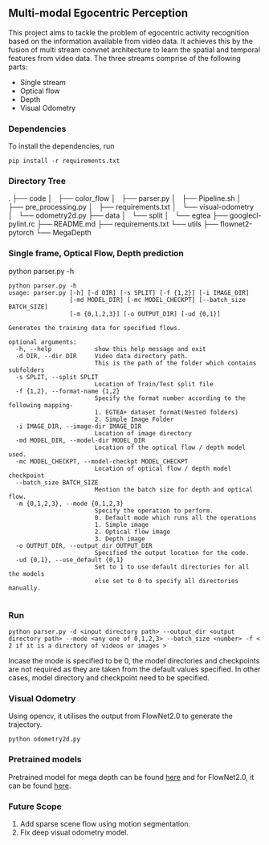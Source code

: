 ## Multi-modal Egocentric Perception ##

This project aims to tackle the problem of egocentric activity recognition based on the information 
available from video data. It achieves this by the fusion of multi stream convnet
architecture to learn the spatial and temporal features from video data.
The three streams comprise of the following parts:


  * Single stream
  * Optical flow
  * Depth
  * Visual Odometry

### Dependencies

To install the dependencies, run 

```
pip install -r requirements.txt
```

### Directory Tree

.
├── code
│   ├── color_flow
│   ├── parser.py
│   ├── Pipeline.sh
│   ├── pre_processing.py
│   ├── requirements.txt
│   └── visual-odometry
│       └── odometry2d.py
├── data
│   └── split
│       └── egtea
├── googlecl-pylint.rc
├── README.md
├── requirements.txt
└── utils
    ├── flownet2-pytorch
    └── MegaDepth

      
### Single frame, Optical Flow, Depth prediction


python parser.py -h
```
python parser.py -h
usage: parser.py [-h] [-d DIR] [-s SPLIT] [-f {1,2}] [-i IMAGE_DIR]
                 [-md MODEL_DIR] [-mc MODEL_CHECKPT] [--batch_size BATCH_SIZE]
                 [-m {0,1,2,3}] [-o OUTPUT_DIR] [-ud {0,1}]

Generates the training data for specified flows.

optional arguments:
  -h, --help            show this help message and exit
  -d DIR, --dir DIR     Video data directory path.
                        This is the path of the folder which contains subfolders
  -s SPLIT, --split SPLIT
                        Location of Train/Test split file
  -f {1,2}, --format-name {1,2}
                        Specify the format number according to the following mapping-
                        1. EGTEA+ dataset format(Nested folders) 
                        2. Simple Image Folder
  -i IMAGE_DIR, --image-dir IMAGE_DIR
                        Location of image directory
  -md MODEL_DIR, --model-dir MODEL_DIR
                        Location of the optical flow / depth model used.
  -mc MODEL_CHECKPT, --model-checkpt MODEL_CHECKPT
                        Location of optical flow / depth model checkpoint
  --batch_size BATCH_SIZE
                        Mention the batch size for depth and optical flow.
  -m {0,1,2,3}, --mode {0,1,2,3}
                        Specify the operation to perform.
                        0. Default mode which runs all the operations 
                        1. Simple image
                        2. Optical flow image
                        3. Depth image
  -o OUTPUT_DIR, --output_dir OUTPUT_DIR
                        Specified the output location for the code.
  -ud {0,1}, --use_default {0,1}
                        Set to 1 to use default directories for all the models 
                        else set to 0 to specify all directories manually.


```
### Run
```
python parser.py -d <input directory path> --output_dir <output directory path> --mode <any one of 0,1,2,3> --batch_size <number> -f < 2 if it is a directory of videos or images >
```
Incase the mode is specified to be 0, the model directories and checkpoints are not required as they are taken from the default values specified.
In other cases, model directory and checkpoint need to be specified.



### Visual Odometry

Using opencv, it utilises the output from FlowNet2.0 to generate the trajectory.

```
python odometry2d.py
```

### Pretrained models

Pretrained model for mega depth can be found [here]() and for FlowNet2.0, it can be found [here]().

### Future Scope

1. Add sparse scene flow using motion segmentation.
2. Fix deep visual odometry model.